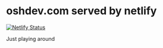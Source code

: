 # oshdev.com served by netlify

[![Netlify Status](https://api.netlify.com/api/v1/badges/1558c74e-7948-4db5-a217-aa73d2a48504/deploy-status)](https://app.netlify.com/sites/oshdev/deploys)

Just playing around
